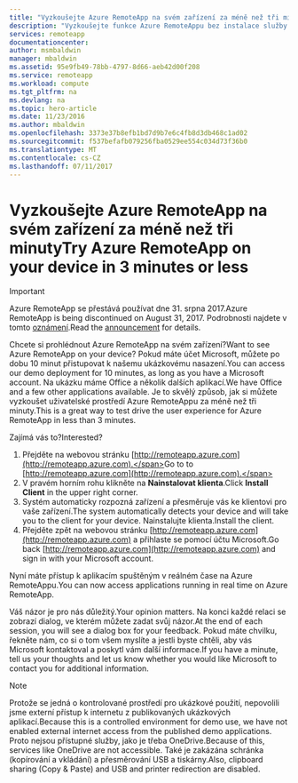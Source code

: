 ```yaml
---
title: "Vyzkoušejte Azure RemoteApp na svém zařízení za méně než tři minuty | Dokumentace Microsoftu"
description: "Vyzkoušejte funkce Azure RemoteAppu bez instalace služby."
services: remoteapp
documentationcenter: 
author: msmbaldwin
manager: mbaldwin
ms.assetid: 95e9fb49-78bb-4797-8d66-aeb42d00f208
ms.service: remoteapp
ms.workload: compute
ms.tgt_pltfrm: na
ms.devlang: na
ms.topic: hero-article
ms.date: 11/23/2016
ms.author: mbaldwin
ms.openlocfilehash: 3373e37b8efb1bd7d9b7e6c4fb8d3db468c1ad02
ms.sourcegitcommit: f537befafb079256fba0529ee554c034d73f36b0
ms.translationtype: MT
ms.contentlocale: cs-CZ
ms.lasthandoff: 07/11/2017
---
```

# <a name="try-azure-remoteapp-on-your-device-in-3-minutes-or-less"></a><span data-ttu-id="6cdc7-103">Vyzkoušejte Azure RemoteApp na svém zařízení za méně než tři minuty</span><span class="sxs-lookup"><span data-stu-id="6cdc7-103">Try Azure RemoteApp on your device in 3 minutes or less</span></span>
> [!IMPORTANT]
> <span data-ttu-id="6cdc7-104">Azure RemoteApp se přestává používat dne 31. srpna 2017.</span><span class="sxs-lookup"><span data-stu-id="6cdc7-104">Azure RemoteApp is being discontinued on August 31, 2017.</span></span> <span data-ttu-id="6cdc7-105">Podrobnosti najdete v tomto [oznámení](https://go.microsoft.com/fwlink/?linkid=821148).</span><span class="sxs-lookup"><span data-stu-id="6cdc7-105">Read the [announcement](https://go.microsoft.com/fwlink/?linkid=821148) for details.</span></span>
> 
> 

<span data-ttu-id="6cdc7-106">Chcete si prohlédnout Azure RemoteApp na svém zařízení?</span><span class="sxs-lookup"><span data-stu-id="6cdc7-106">Want to see Azure RemoteApp on your device?</span></span> <span data-ttu-id="6cdc7-107">Pokud máte účet Microsoft, můžete po dobu 10 minut přistupovat k našemu ukázkovému nasazení.</span><span class="sxs-lookup"><span data-stu-id="6cdc7-107">You can access our demo deployment for 10 minutes, as long as you have a Microsoft account.</span></span> <span data-ttu-id="6cdc7-108">Na ukázku máme Office a několik dalších aplikací.</span><span class="sxs-lookup"><span data-stu-id="6cdc7-108">We have Office and a few other applications available.</span></span> <span data-ttu-id="6cdc7-109">Je to skvělý způsob, jak si můžete vyzkoušet uživatelské prostředí Azure RemoteAppu za méně než tři minuty.</span><span class="sxs-lookup"><span data-stu-id="6cdc7-109">This is a great way to test drive the user experience for Azure RemoteApp in less than 3 minutes.</span></span>

<span data-ttu-id="6cdc7-110">Zajímá vás to?</span><span class="sxs-lookup"><span data-stu-id="6cdc7-110">Interested?</span></span>

1. <span data-ttu-id="6cdc7-111">Přejděte na webovou stránku [http://remoteapp.azure.com](http://remoteapp.azure.com).</span><span class="sxs-lookup"><span data-stu-id="6cdc7-111">Go to to [http://remoteapp.azure.com](http://remoteapp.azure.com).</span></span>
2. <span data-ttu-id="6cdc7-112">V pravém horním rohu klikněte na **Nainstalovat klienta**.</span><span class="sxs-lookup"><span data-stu-id="6cdc7-112">Click **Install Client** in the upper right corner.</span></span>  
3. <span data-ttu-id="6cdc7-113">Systém automaticky rozpozná zařízení a přesměruje vás ke klientovi pro vaše zařízení.</span><span class="sxs-lookup"><span data-stu-id="6cdc7-113">The system automatically detects your device and will take you to the client for your device.</span></span> <span data-ttu-id="6cdc7-114">Nainstalujte klienta.</span><span class="sxs-lookup"><span data-stu-id="6cdc7-114">Install the client.</span></span>
4. <span data-ttu-id="6cdc7-115">Přejděte zpět na webovou stránku [http://remoteapp.azure.com](http://remoteapp.azure.com) a přihlaste se pomocí účtu Microsoft.</span><span class="sxs-lookup"><span data-stu-id="6cdc7-115">Go back [http://remoteapp.azure.com](http://remoteapp.azure.com) and  sign in with your Microsoft account.</span></span>

<span data-ttu-id="6cdc7-116">Nyní máte přístup k aplikacím spuštěným v reálném čase na Azure RemoteAppu.</span><span class="sxs-lookup"><span data-stu-id="6cdc7-116">You can now access applications running in real time on Azure RemoteApp.</span></span>

<span data-ttu-id="6cdc7-117">Váš názor je pro nás důležitý.</span><span class="sxs-lookup"><span data-stu-id="6cdc7-117">Your opinion matters.</span></span> <span data-ttu-id="6cdc7-118">Na konci každé relaci se zobrazí dialog, ve kterém můžete zadat svůj  názor.</span><span class="sxs-lookup"><span data-stu-id="6cdc7-118">At the end of each session, you will see a dialog box for your feedback.</span></span> <span data-ttu-id="6cdc7-119">Pokud máte chvilku, řekněte nám, co si o tom všem myslíte a jestli byste chtěli, aby vás Microsoft kontaktoval a poskytl vám další informace.</span><span class="sxs-lookup"><span data-stu-id="6cdc7-119">If you have a minute, tell us your thoughts and let us know whether you would like Microsoft to contact you for additional information.</span></span>

> [!NOTE]
> <span data-ttu-id="6cdc7-120">Protože se jedná o kontrolované prostředí pro ukázkové použití, nepovolili jsme externí přístup k internetu z publikovaných ukázkových aplikací.</span><span class="sxs-lookup"><span data-stu-id="6cdc7-120">Because this is a controlled environment for demo use, we have not enabled external internet access from the published demo applications.</span></span> <span data-ttu-id="6cdc7-121">Proto nejsou přístupné služby, jako je třeba OneDrive.</span><span class="sxs-lookup"><span data-stu-id="6cdc7-121">Because of this, services like OneDrive are not accessible.</span></span> <span data-ttu-id="6cdc7-122">Také je zakázána schránka (kopírování a vkládání) a přesměrování USB a tiskárny.</span><span class="sxs-lookup"><span data-stu-id="6cdc7-122">Also, clipboard sharing (Copy & Paste) and USB and printer redirection are disabled.</span></span>  
> 
> 

